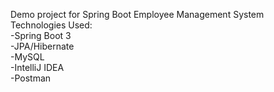 Demo project for Spring Boot Employee Management System\
Technologies Used:\
-Spring Boot 3\
-JPA/Hibernate\
-MySQL\
-IntelliJ IDEA\
-Postman
